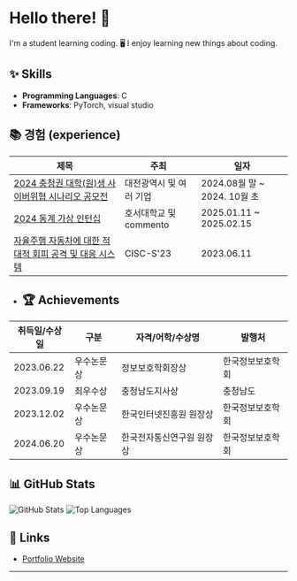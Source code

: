# Hello there! 👋

I'm a student learning coding. 🖥️
I enjoy learning new things about coding.

## ✨ Skills
- **Programming Languages**: C
- **Frameworks**: PyTorch, visual studio


## 📚 경험 (experience)

| 제목                                                                                        | 주최                   | 일자          |
|---------------------------------------------------------------------------------------------|------------------------|--------------|
| [2024 충청권 대학(원)생 사이버위협 시나리오 공모전](#)                                          | 대전광역시 및 여러 기업 | 2024.08월 말 ~ 2024. 10월 초 |
| [2024 동계 가상 인턴십](#)                                                                    | 호서대학교 및 commento | 2025.01.11 ~ 2025.02.15    |
| [자율주행 자동차에 대한 적대적 회피 공격 및 대응 시스템](#)                                            | CISC-S'23       | 2023.06.11   |

- ## 🏆 Achievements

| 취득일/수상일     | 구분        | 자격/어학/수상명               | 발행처                  |
|-------------------|-------------|-------------------------------|-------------------------|
| 2023.06.22        | 우수논문상  | 정보보호학회장상              | 한국정보보호학회        |
| 2023.09.19        | 최우수상    | 충청남도지사상                | 충청남도                |
| 2023.12.02        | 우수논문상  | 한국인터넷진흥원 원장상       | 한국정보보호학회        |
| 2024.06.20        | 우수논문상  | 한국전자통신연구원 원장상     | 한국정보보호학회        |

## 📊 GitHub Stats
![GitHub Stats](https://github-readme-stats.vercel.app/api?username=Lee-SeungYeol&show_icons=true&theme=radical)
![Top Languages](https://github-readme-stats.vercel.app/api/top-langs/?username=Lee-SeungYeol&layout=compact&theme=radical)

## 🔗 Links
- [Portfolio Website](#)
<!-- - [LinkedIn](#)
- [Twitter](#) -->

---
<!-- **"Learning never exhausts the mind."** - Leonardo da Vinci -->